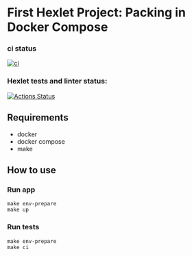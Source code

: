 # First Hexlet Project: Packing in Docker Compose

### ci status

[![ci](https://github.com/vasilievpg/devops-for-programmers-project-74/actions/workflows/push.yml/badge.svg)](https://github.com/vasilievpg/devops-for-programmers-project-74/actions/workflows/push.yml)

### Hexlet tests and linter status:

[![Actions Status](https://github.com/vasilievpg/devops-for-programmers-project-74/workflows/hexlet-check/badge.svg)](https://github.com/vasilievpg/devops-for-programmers-project-74/actions)

## Requirements

- docker
- docker compose
- make

## How to use

### Run app

```console
make env-prepare
make up
```

### Run tests

```console
make env-prepare
make ci
```
